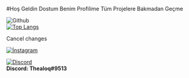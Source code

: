 #Hoş Geldin Dostum Benim Profilime Tüm Projelere Bakmadan Geçme 

![Github](https://github-readme-stats.vercel.app/api?username=ThealoqJs&show_icons=true&theme=radical)<br>
[![Top Langs](https://github-readme-stats.vercel.app/api/top-langs/?username=ThealoqJs&theme=radical)](https://github.com/ThealoqJs/github-readme-stats)

Cancel changes


[![İnstagram](https://camo.githubusercontent.com/7e5ea6500c36f6cca132b99adbf3f7283c00742c0b0cca9515f0099d292b0494/68747470733a2f2f696d672e736869656c64732e696f2f62616467652f494e5354414752414d2532302d4443333137352e7376673f267374796c653d666f722d7468652d6261646765266c6f676f3d696e7374616772616d266c6f676f436f6c6f723d7768697465)](https://www.instagram.com/Thealoq/)


[![Discord](https://camo.githubusercontent.com/cfdb7a62449afe712e9eb92977cf8190acb14fb16e173e128eff89736e212a1e/68747470733a2f2f696d672e736869656c64732e696f2f62616467652f646973636f72642532302d3732383944412e7376673f267374796c653d666f722d7468652d6261646765266c6f676f3d646973636f7264266c6f676f436f6c6f723d7768697465)](https://discord.gg/959eJytw)<br>
**Discord: Thealoq#9513**
